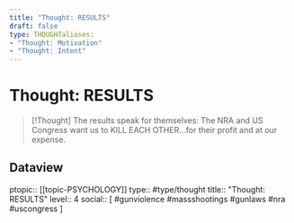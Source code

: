```yaml
---
title: "Thought: RESULTS"
draft: false
type: THOUGHTaliases:
- "Thought: Motivation"
- "Thought: Intent"
---
```

# Thought: RESULTS
> [!Thought]
> The results speak for themselves: The NRA and US Congress want us to KILL EACH OTHER…for their profit and at our expense.

## Dataview
ptopic:: [[topic-PSYCHOLOGY]]
type:: #type/thought
title:: "Thought: RESULTS"
level:: 4
social:: [ #gunviolence #massshootings #gunlaws #nra #uscongress ]